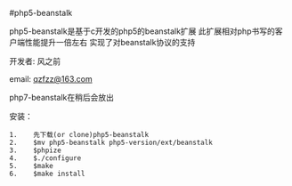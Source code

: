 #php5-beanstalk

php5-beanstalk是基于c开发的php5的beanstalk扩展 此扩展相对php书写的客户端性能提升一倍左右 实现了对beanstalk协议的支持

开发者: 风之前

email: qzfzz@163.com

php7-beanstalk在稍后会放出

安装：

```
1.    先下载(or clone)php5-beanstalk
2.    $mv php5-beanstalk php5-version/ext/beanstalk
3.    $phpize
4.    $./configure
5.    $make
6.    $make install
```